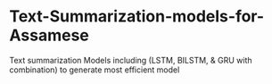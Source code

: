 # Text-Summarization-models-for-Assamese
Text summarization Models including (LSTM, BILSTM, &amp; GRU with combination) to generate most efficient model
